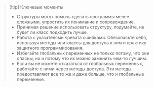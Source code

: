 >[!tip] Ключевые моменты
>* Структуры могут помочь сделать программы менее сложными, упростить их понимание и сопровождение.
>* Принимая решение использовать структуру, подумайте, не будет ли класс подходить лучше.
>* Работа с указателями чревата ошибками. Обезопасьте себя, используя методы или классы для доступа к ним и практику  защитного программирования.
>* Избегайте глобальных переменных не только потому, что они опасны, но и потому что их можно заменить чем-то лучшим.
>* Если вы не можете отказаться от глобальных переменных, работайте с ними через методы доступа. Эти методы предоставляют  все то же и даже больше, что и глобальные переменные.